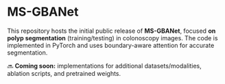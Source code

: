 # MS-GBANet

This repository hosts the initial public release of **MS-GBANet**, focused **on polyp segmentation** (training/testing) in colonoscopy images. The code is implemented in PyTorch and uses boundary-aware attention for accurate segmentation.

 🔜 **Coming soon:** implementations for additional datasets/modalities, ablation scripts, and pretrained weights.
